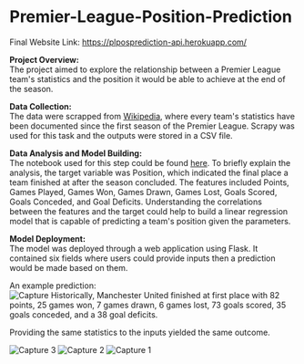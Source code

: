# Premier-League-Position-Prediction
Final Website Link: https://plposprediction-api.herokuapp.com/

**Project Overview:**\
The project aimed to explore the relationship between a Premier League team's statistics and the position it would be able to achieve at the end of the season.

**Data Collection:**\
The data were scrapped from [Wikipedia](https://en.wikipedia.org/wiki/1992%E2%80%9393_FA_Premier_League), where every team's statistics have been documented since the first season of the Premier League. Scrapy was used for this task and the outputs were stored in a CSV file.

**Data Analysis and Model Building:**\
The notebook used for this step could be found [here](https://nbviewer.jupyter.org/github/chihaos1/Premier-League-Position-Prediction/blob/main/Premier%20League%20Position%20Prediction.ipynb). To briefly explain the analysis, the target variable was Position, which indicated the final place a team finished at after the season concluded. The features included Points, Games Played, Games Won, Games Drawn, Games Lost, Goals Scored, Goals Conceded, and Goal Deficits. Understanding the correlations between the features and the target could help to build a linear regression model that is capable of predicting a team's position given the parameters. 

**Model Deployment:**\
The model was deployed through a web application using Flask. It contained six fields where users could provide inputs then a prediction would be made based on them.

An example prediction:  
![Capture](https://user-images.githubusercontent.com/73306413/119741326-7a65ff80-be53-11eb-9389-853efb1d903a.PNG)
Historically, Manchester United finished at first place with 82 points, 25 games won, 7 games drawn, 6 games lost, 73 goals scored, 35 goals conceded, and a 38 goal deficits.  

Providing the same statistics to the inputs yielded the same outcome. 

![Capture 3](https://user-images.githubusercontent.com/73306413/119741955-be0d3900-be54-11eb-9aef-02a9ea774c2a.PNG)
![Capture 2](https://user-images.githubusercontent.com/73306413/119741986-ce251880-be54-11eb-96f2-d2c1885a72a6.PNG)
![Capture 1](https://user-images.githubusercontent.com/73306413/119741988-cfeedc00-be54-11eb-8198-509c1c13b805.PNG)
